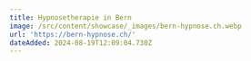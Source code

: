 ```yaml
---
title: Hypnosetherapie in Bern
image: /src/content/showcase/_images/bern-hypnose.ch.webp
url: 'https://bern-hypnose.ch/'
dateAdded: 2024-08-19T12:09:04.730Z
---
```


